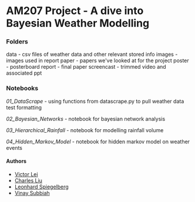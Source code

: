# AM207 Project - A dive into Bayesian Weather Modelling



### Folders

data - csv files of weather data and other relevant stored info
images - images used in report
paper - papers we've looked at for the project
poster - posterboard
report - final paper
screencast - trimmed video and associated ppt

### Notebooks
*01_DataScrape* - using functions from datascrape.py to pull weather data test formatting

*02_Bayesian_Networks* - notebook for bayesian network analysis

*03_Hierarchical_Rainfall* - notebook for modelling rainfall volume

*04_Hidden_Markov_Model* - notebook for hidden markov model on weather events


#### Authors
- [Victor Lei](mailto:vlei@g.harvard.edu) 
- [Charles Liu](mailto:cliu02@g.harvard.edu) 
- [Leonhard Spiegelberg](mailto:spiegelberg@g.harvard.edu) 
- [Vinay Subbiah](mailto:vinaysubbiah@g.harvard.edu) 
